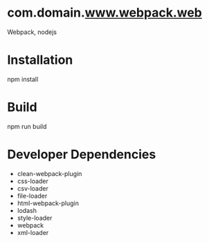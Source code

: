 # com.domain.www.webpack.web
Webpack, nodejs

# Installation
npm install

# Build
npm run build

# Developer Dependencies
- clean-webpack-plugin
- css-loader
- csv-loader
- file-loader
- html-webpack-plugin
- lodash
- style-loader
- webpack
- xml-loader
